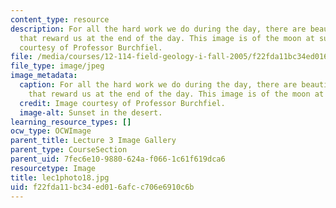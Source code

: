 ```yaml
---
content_type: resource
description: For all the hard work we do during the day, there are beautiful evenings
  that reward us at the end of the day. This image is of the moon at sunset. Image
  courtesy of Professor Burchfiel.
file: /media/courses/12-114-field-geology-i-fall-2005/f22fda11bc34ed016afcc706e6910c6b_lec1photo18.jpg
file_type: image/jpeg
image_metadata:
  caption: For all the hard work we do during the day, there are beautiful evenings
    that reward us at the end of the day. This image is of the moon at sunset.
  credit: Image courtesy of Professor Burchfiel.
  image-alt: Sunset in the desert.
learning_resource_types: []
ocw_type: OCWImage
parent_title: Lecture 3 Image Gallery
parent_type: CourseSection
parent_uid: 7fec6e10-9880-624a-f066-1c61f619dca6
resourcetype: Image
title: lec1photo18.jpg
uid: f22fda11-bc34-ed01-6afc-c706e6910c6b
---
```

